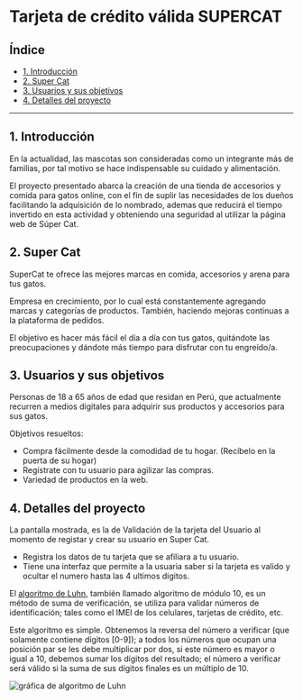 # Tarjeta de crédito válida SUPERCAT

## Índice

* [1. Introducción](#1-introducción)
* [2. Super Cat](#2-super-cat)
* [3. Usuarios y sus objetivos](#3-usuarios-y-sus-objetivos)
* [4. Detalles del proyecto](#4-detalles-del-proyecto)

***

## 1. Introducción

En la actualidad, las mascotas son consideradas como un integrante más de familias, por tal motivo se hace indispensable su cuidado y alimentación. 

El proyecto presentado abarca la creación de una tienda de accesorios y comida para gatos online, con el fin de suplir las necesidades de los dueños facilitando la adquisición de lo nombrado, ademas que reducirá el tiempo invertido en esta actividad y obteniendo una seguridad al utilizar la página web de Súper Cat. 

## 2. Super Cat

SuperCat te ofrece las mejores marcas en comida, accesorios y arena para tus gatos.

Empresa en crecimiento, por lo cual está constantemente agregando marcas y categorías de productos. También, haciendo mejoras continuas a la plataforma de pedidos. 

El objetivo es hacer más fácil el día a día con tus gatos, quitándote las preocupaciones y dándote más tiempo para disfrutar con tu engreído/a.

## 3. Usuarios y sus objetivos

Personas de 18 a 65 años de edad que residan en Perú, que actualmente recurren a medios digitales para adquirir sus productos y accesorios para sus gatos.

Objetivos resueltos:

* Compra fácilmente desde la comodidad de tu hogar. (Recíbelo en la puerta de su hogar)
* Regístrate con tu usuario para agilizar las compras.
* Variedad de productos en la web.

## 4. Detalles del proyecto

La pantalla mostrada, es la de Validación de la tarjeta del Usuario al momento de registar y crear su usuario en Super Cat.

* Registra los datos de tu tarjeta que se afiliara a tu usuario.
* Tiene una interfaz que permite a la usuaria saber si la tarjeta es valido
  y ocultar el numero hasta las 4 ultimos digitos.

El [algoritmo de Luhn](https://es.wikipedia.org/wiki/Algoritmo_de_Luhn),
también llamado algoritmo de módulo 10, es un método de suma de verificación,
se utiliza para validar números de identificación; tales como el IMEI de los
celulares, tarjetas de crédito, etc.

Este algoritmo es simple. Obtenemos la reversa del número a verificar (que
solamente contiene dígitos [0-9]); a todos los números que ocupan una posición
par se les debe multiplicar por dos, si este número es mayor o igual a 10,
debemos sumar los dígitos del resultado; el número a verificar será válido si
la suma de sus dígitos finales es un múltiplo de 10.

![gráfica de algoritmo de Luhn](./AlgoritmoLuhn.png)